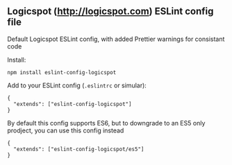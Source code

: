 ## Logicspot (http://logicspot.com) ESLint config file

Default Logicspot ESLint config, with added Prettier warnings for consistant code

Install:
```
npm install eslint-config-logicspot
```

Add to your ESLint config (`.eslintrc` or simular):
```
{
  "extends": ["eslint-config-logicspot"]
}
```

By default this config supports ES6, but to downgrade to an ES5 only prodject, you can use this config instead
```
{
  "extends": ["eslint-config-logicspot/es5"]
}
```
